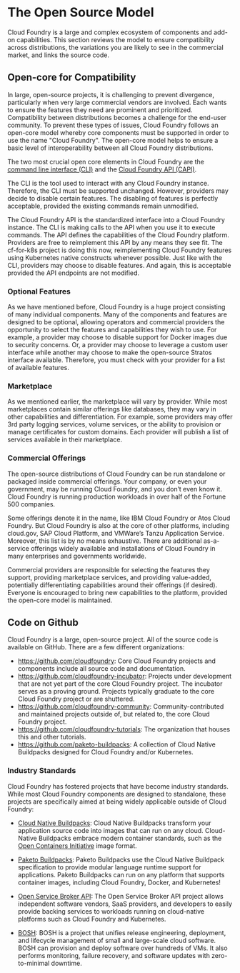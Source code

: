 # The Open Source Model

Cloud Foundry is a large and complex ecosystem of components and add-on capabilities. This section reviews the model to ensure compatibility across distributions, the variations you are likely to see in the commercial market, and links the source code.

## Open-core for Compatibility

In large, open-source projects, it is challenging to prevent divergence, particularly when very large commercial vendors are involved. Each wants to ensure the features they need are prominent and prioritized. Compatibility between distributions becomes a challenge for the end-user community. To prevent these types of issues, Cloud Foundry follows an open-core model whereby core components must be supported in order to use the name "Cloud Foundry". The open-core model helps to ensure a basic level of interoperability between all Cloud Foundry distributions.

The two most crucial open core elements in Cloud Foundry are the [command line interface (CLI)](https://docs.cloudfoundry.org/cf-cli/) and the [Cloud Foundry API (CAPI)](https://v3-apidocs.cloudfoundry.org/version/3.102.0/index.html). 

The CLI is the tool used to interact with any Cloud Foundry instance. Therefore, the CLI must be supported unchanged. However, providers may decide to disable certain features. The disabling of features is perfectly acceptable, provided the existing commands remain unmodified.

The Cloud Foundry API is the standardized interface into a Cloud Foundry instance. The CLI is making calls to the API when you use it to execute commands. The API defines the capabilities of the Cloud Foundry platform. Providers are free to reimplement this API by any means they see fit. The cf-for-k8s project is doing this now, reimplementing Cloud Foundry features using Kubernetes native constructs whenever possible. Just like with the CLI, providers may choose to disable features. And again, this is acceptable provided the API endpoints are not modified.

### Optional Features

As we have mentioned before, Cloud Foundry is a huge project consisting of many individual components. Many of the components and features are designed to be optional, allowing operators and commercial providers the opportunity to select the features and capabilities they wish to use. For example, a provider may choose to disable support for Docker images due to security concerns. Or, a provider may choose to leverage a custom user interface while another may choose to make the open-source Stratos interface available. Therefore, you must check with your provider for a list of available features.

### Marketplace

As we mentioned earlier, the marketplace will vary by provider. While most marketplaces contain similar offerings like databases, they may vary in other capabilities and differentiation. For example, some providers may offer 3rd party logging services, volume services, or the ability to provision or manage certificates for custom domains. Each provider will publish a list of services available in their marketplace.

### Commercial Offerings

The open-source distributions of Cloud Foundry can be run standalone or packaged inside commercial offerings. Your company, or even your government, may be running Cloud Foundry, and you don’t even know it. Cloud Foundry is running production workloads in over half of the Fortune 500 companies.

Some offerings denote it in the name, like IBM Cloud Foundry or Atos Cloud Foundry. But Cloud Foundry is also at the core of other platforms, including cloud.gov, SAP Cloud Platform, and VMWare’s Tanzu Application Service. Moreover, this list is by no means exhaustive. There are additional as-a-service offerings widely available and installations of Cloud Foundry in many enterprises and governments worldwide.

Commercial providers are responsible for selecting the features they support, providing marketplace services, and providing value-added, potentially differentiating capabilities around their offerings (if desired). Everyone is encouraged to bring new capabilities to the platform, provided the open-core model is maintained.

## Code on Github

Cloud Foundry is a large, open-source project. All of the source code is available on GitHub. There are a few different organizations:

- https://github.com/cloudfoundry: Core Cloud Foundry projects and components include all source code and documentation.
- https://github.com/cloudfoundry-incubator: Projects under development that are not yet part of the core Cloud Foundry project. The incubator serves as a proving ground. Projects typically graduate to the core Cloud Foundry project or are shuttered.
- https://github.com/cloudfoundry-community: Community-contributed and maintained projects outside of, but related to, the core Cloud Foundry project.
- https://github.com/cloudfoundry-tutorials: The organization that houses this and other tutorials.
- https://github.com/paketo-buildpacks: A collection of Cloud Native Buildpacks designed for Cloud Foundry and/or Kubernetes.

### Industry Standards

Cloud Foundry has fostered projects that have become industry standards. While most Cloud Foundry components are designed to standalone, these projects are specifically aimed at being widely applicable outside of Cloud Foundry:

- [Cloud Native Buildpacks](https://buildpacks.io/): Cloud Native Buildpacks transform your application source code into images that can run on any cloud. Cloud-Native Buildpacks embrace modern container standards, such as the [Open Containers Initiative](https://opencontainers.org/) image format.

- [Paketo Buildpacks](https://paketo.io/): Paketo Buildpacks use the Cloud Native Buildpack specification to provide modular language runtime support for applications. Paketo Buildpacks can run on any platform that supports container images, including Cloud Foundry, Docker, and Kubernetes!

- [Open Service Broker API](https://www.openservicebrokerapi.org/): The Open Service Broker API project allows independent software vendors, SaaS providers, and developers to easily provide backing services to workloads running on cloud-native platforms such as Cloud Foundry and Kubernetes. 

- [BOSH](https://bosh.io): BOSH is a project that unifies release engineering, deployment, and lifecycle management of small and large-scale cloud software. BOSH can provision and deploy software over hundreds of VMs. It also performs monitoring, failure recovery, and software updates with zero-to-minimal downtime.
